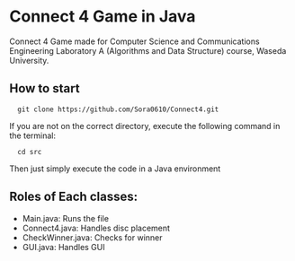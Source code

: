 # Connect 4 Game in Java
Connect 4 Game made for Computer Science and Communications Engineering Laboratory A (Algorithms and Data Structure) course, Waseda University.
## How to start 
```
  git clone https://github.com/Sora0610/Connect4.git
```
If you are not on the correct directory, execute the following command in the terminal:
```
  cd src
```
  Then just simply execute the code in a Java environment

## Roles of Each classes:
  - Main.java: Runs the file
  - Connect4.java: Handles disc placement
  - CheckWinner.java: Checks for winner
  - GUI.java: Handles GUI
